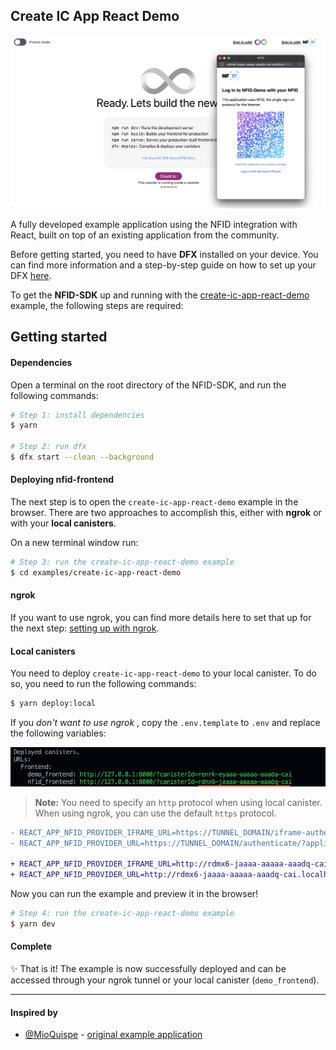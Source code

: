 ## Create IC App React Demo

<p align="center">
  <img width="600" alt="image" src="docs/images/preview_demo.png">
</p>

A fully developed example application using the NFID integration with React, built on top of an existing application from the community.

Before getting started, you need to have **DFX** installed on your device. You can find more information and a step-by-step guide on how to set up your DFX [here](https://smartcontracts.org/docs/developers-guide/install-upgrade-remove.html). 

To get the **NFID-SDK** up and running with the [create-ic-app-react-demo](./examples/create-ic-app-react-demo/) example, the following steps are required: 

## Getting started

#### Dependencies
Open a terminal on the root directory of the NFID-SDK, and run the following commands:

```bash
# Step 1: install dependencies
$ yarn

# Step 2: run dfx 
$ dfx start --clean --background
```

#### Deploying nfid-frontend

The next step is to open the `create-ic-app-react-demo` example in the browser. There are two approaches to accomplish this, either with **ngrok** or with your **local canisters**. 

On a new terminal window run:

```bash
# Step 3: run the create-ic-app-react-demo example
$ cd examples/create-ic-app-react-demo
```

#### ngrok
If you want to use ngrok, you can find more details here to set that up for the next step: [setting up with ngrok](../../scripts/README.md).

#### Local canisters

You need to deploy `create-ic-app-react-demo` to your local canister. To do so, you need to run the following commands:

```bash
$ yarn deploy:local
```

If you *don't want to use ngrok* , copy the `.env.template` to `.env` and replace the following variables:

![Demo](docs/images/nfid_frontend_canister_id.png)

> **Note:** You need to specify an `http` protocol when using local canister. When using ngrok, you can use the default `https` protocol.
> 
```diff
- REACT_APP_NFID_PROVIDER_IFRAME_URL=https://TUNNEL_DOMAIN/iframe-authenticate/?applicationName=NFID-Demo
- REACT_APP_NFID_PROVIDER_URL=https://TUNNEL_DOMAIN/authenticate/?applicationName=NFID-Demo

+ REACT_APP_NFID_PROVIDER_IFRAME_URL=http://rdmx6-jaaaa-aaaaa-aaadq-cai.localhost:8000/iframe-authenticate/?applicationName=NFID-Demo
+ REACT_APP_NFID_PROVIDER_URL=http://rdmx6-jaaaa-aaaaa-aaadq-cai.localhost:8000/authenticate/?applicationName=NFID-Demo
```

Now you can run the example and preview it in the browser!

```bash
# Step 4: run the create-ic-app-react-demo example
$ yarn dev
```

#### Complete

✨ That is it! The example is now successfully deployed and can be accessed through your ngrok tunnel or your local canister (`demo_frontend`).

---

#### Inspired by

- [@MioQuispe](https://github.com/MioQuispe) - [original example application](https://github.com/MioQuispe/create-ic-app)
